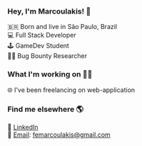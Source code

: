 ### Hey, I'm Marcoulakis! 👋

🇧🇷 Born and live in São Paulo, Brazil <br>
💻 Full Stack Developer <br>
🕹️ GameDev Student <br>
👩‍💻 Bug Bounty Researcher

### What I'm working on 👨‍💻

🌐 I've been freelancing on web-application<br>

### Find me elsewhere 🌎

💼 [LinkedIn](https://www.linkedin.com/in/lucasmontano/) <br>
📧 [Email](mailto:femarcoulakis@gmail.com): femarcoulakis@gmail.com
